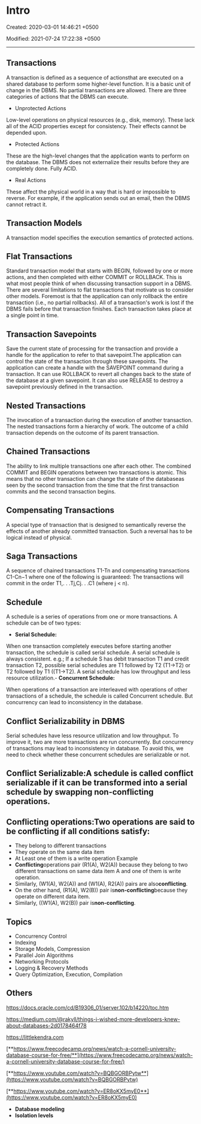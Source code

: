 # Intro

Created: 2020-03-01 14:46:21 +0500

Modified: 2021-07-24 17:22:38 +0500

---

## Transactions

A transaction is defined as a sequence of actionsthat are executed on a shared database to perform some higher-level function. It is a basic unit of change in the DBMS. No partial transactions are allowed.
There are three categories of actions that the DBMS can execute.
-   Unprotected Actions

Low-level operations on physical resources (e.g., disk, memory). These lack all of the ACID properties except for consistency. Their effects cannot be depended upon.
-   Protected Actions

These are the high-level changes that the application wants to perform on the database. The DBMS does not externalize their results before they are completely done. Fully ACID.
-   Real Actions

These affect the physical world in a way that is hard or impossible to reverse. For example, if the application sends out an email, then the DBMS cannot retract it.
## Transaction Models

A transaction model specifies the execution semantics of protected actions.
## Flat Transactions

Standard transaction model that starts with BEGIN, followed by one or more actions, and then completed with either COMMIT or ROLLBACK. This is what most people think of when discussing transaction support in a DBMS.
There are several limitations to flat transactions that motivate us to consider other models. Foremost is that the application can only rollback the entire transaction (i.e., no partial rollbacks). All of a transaction's work is lost if the DBMS fails before that transaction finishes. Each transaction takes place at a single point in time.
## Transaction Savepoints

Save the current state of processing for the transaction and provide a handle for the application to refer to that savepoint.The application can control the state of the transaction through these savepoints. The application can create a handle with the SAVEPOINT command during a transaction. It can use ROLLBACK to revert all changes back to the state of the database at a given savepoint. It can also use RELEASE to destroy a savepoint previously defined in the transaction.
## Nested Transactions

The invocation of a transaction during the execution of another transaction. The nested transactions form a hierarchy of work. The outcome of a child transaction depends on the outcome of its parent transaction.
## Chained Transactions

The ability to link multiple transactions one after each other. The combined COMMIT and BEGIN operations between two transactions is atomic. This means that no other transaction can change the state of the databaseas seen by the second transaction from the time that the first transaction commits and the second transaction begins.
## Compensating Transactions

A special type of transaction that is designed to semantically reverse the effects of another already committed transaction. Such a reversal has to be logical instead of physical.
## Saga Transactions

A sequence of chained transactions T1-Tn and compensating transactions C1-Cn−1 where one of the following is guaranteed: The transactions will commit in the order T1,. . .Tj,Cj. . .C1 (where j < n).
## Schedule

A schedule is a series of operations from one or more transactions. A schedule can be of two types:
-   **Serial Schedule:**

When one transaction completely executes before starting another transaction, the schedule is called serial schedule. A serial schedule is always consistent. e.g.; If a schedule S has debit transaction T1 and credit transaction T2, possible serial schedules are T1 followed by T2 (T1->T2) or T2 followed by T1 ((T1->T2). A serial schedule has low throughput and less resource utilization.-   **Concurrent Schedule:**

When operations of a transaction are interleaved with operations of other transactions of a schedule, the schedule is called Concurrent schedule. But concurrency can lead to inconsistency in the database.
## Conflict Serializability in DBMS

Serial schedules have less resource utilization and low throughput. To improve it, two are more transactions are run concurrently. But concurrency of transactions may lead to inconsistency in database. To avoid this, we need to check whether these concurrent schedules are serializable or not.
## Conflict Serializable:A schedule is called conflict serializable if it can be transformed into a serial schedule by swapping non-conflicting operations.
## Conflicting operations:Two operations are said to be conflicting if all conditions satisfy:
-   They belong to different transactions
-   They operate on the same data item
-   At Least one of them is a write operation
Example
-   **Conflicting**operations pair (R1(A), W2(A)) because they belong to two different transactions on same data item A and one of them is write operation.
-   Similarly, (W1(A), W2(A)) and (W1(A), R2(A)) pairs are also**conflicting**.
-   On the other hand, (R1(A), W2(B)) pair is**non-conflicting**because they operate on different data item.
-   Similarly, ((W1(A), W2(B)) pair is**non-conflicting**.
## Topics
-   Concurrency Control
-   Indexing
-   Storage Models, Compression
-   Parallel Join Algorithms
-   Networking Protocols
-   Logging & Recovery Methods
-   Query Optimization, Execution, Compilation
## Others

<https://docs.oracle.com/cd/B19306_01/server.102/b14220/toc.htm>

<https://medium.com/@rakyll/things-i-wished-more-developers-knew-about-databases-2d0178464f78>

<https://littlekendra.com>

[**https://www.freecodecamp.org/news/watch-a-cornell-university-database-course-for-free/**](https://www.freecodecamp.org/news/watch-a-cornell-university-database-course-for-free/)

[**https://www.youtube.com/watch?v=BQBGORBPytw**](https://www.youtube.com/watch?v=BQBGORBPytw)

[**https://www.youtube.com/watch?v=ER8oKX5myE0**](https://www.youtube.com/watch?v=ER8oKX5myE0)
-   **Database modeling**
-   **Isolation levels**
